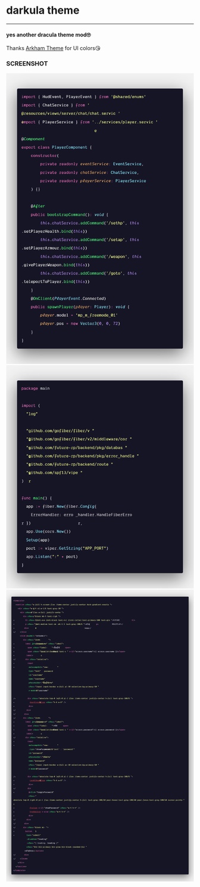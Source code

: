 # darkula theme
---
#### yes another dracula theme mod🙄

Thanks [Arkham Theme](https://marketplace.visualstudio.com/items?itemName=lucasmsa.arkham-theme) for UI colors😘

### SCREENSHOT

![Typescript](typescript.png)
![Golang](golang.png)
![HTML](html_vue.png)
